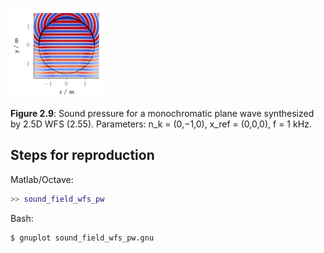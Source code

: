 ![Fig 2.9](fig2_09.png)

**Figure 2.9**: Sound pressure for a
monochromatic plane wave synthesized by 2.5D WFS (2.55).
Parameters: n_k = (0,−1,0), x_ref = (0,0,0), f =
1 kHz.

## Steps for reproduction

Matlab/Octave:
```Matlab
>> sound_field_wfs_pw
```

Bash:
```Bash
$ gnuplot sound_field_wfs_pw.gnu
```
